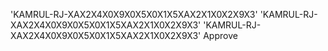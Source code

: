 'KAMRUL-RJ-XAX2X4X0X9X0X5X0X1X5XAX2X1X0X2X9X3'
'KAMRUL-RJ-XAX2X4X0X9X0X5X0X1X5XAX2X1X0X2X9X3'
'KAMRUL-RJ-XAX2X4X0X9X0X5X0X1X5XAX2X1X0X2X9X3'
Approve 
